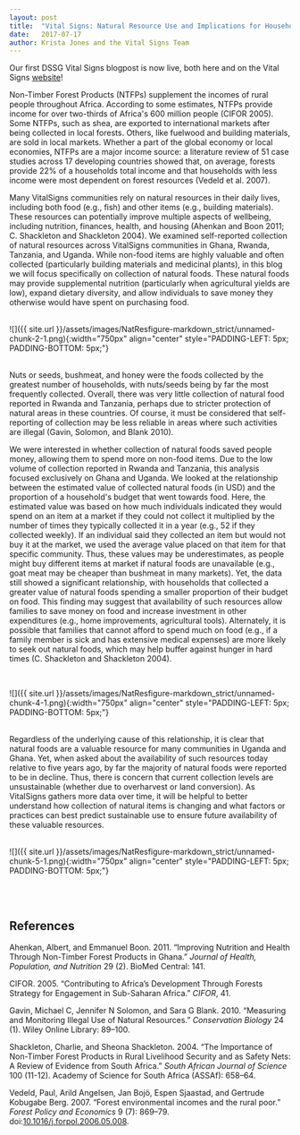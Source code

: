 ```yaml
---
layout: post
title:  "Vital Signs: Natural Resource Use and Implications for Household Spending in Ghana and Uganda"
date:   2017-07-17
author: Krista Jones and the Vital Signs Team
---
```

Our first DSSG Vital Signs blogpost is now live, both here and on the Vital Signs [website](http://vitalsigns.org/blog/natural-resource-use-and-implications-household-spending-ghana-and-uganda)! 
<br>

Non-Timber Forest Products (NTFPs) supplement the incomes of rural
people throughout Africa. According to some estimates, NTFPs provide
income for over two-thirds of Africa's 600 million people (CIFOR 2005).
Some NTFPs, such as shea, are exported to international markets after
being collected in local forests. Others, like fuelwood and building
materials, are sold in local markets. Whether a part of the global
economy or local economies, NTFPs are a major income source: a
literature review of 51 case studies across 17 developing countries
showed that, on average, forests provide 22% of a households total
income and that households with less income were most dependent on
forest resources (Vedeld et al. 2007).

Many VitalSigns communities rely on natural resources in their daily
lives, including both food (e.g., fish) and other items (e.g., building
materials). These resources can potentially improve multiple aspects of
wellbeing, including nutrition, finances, health, and housing (Ahenkan
and Boon 2011; C. Shackleton and Shackleton 2004). We examined
self-reported collection of natural resources across VitalSigns
communities in Ghana, Rwanda, Tanzania, and Uganda. While non-food items
are highly valuable and often collected (particularly building materials
and medicinal plants), in this blog we will focus specifically on
collection of natural foods. These natural foods may provide
supplemental nutrition (particularly when agricultural yields are low),
expand dietary diversity, and allow individuals to save money they
otherwise would have spent on purchasing food.

<br>
![]({{ site.url }}/assets/images/NatResfigure-markdown_strict/unnamed-chunk-2-1.png){:width="750px" align="center" style="PADDING-LEFT: 5px; PADDING-BOTTOM: 5px;"}
<br> <br>

Nuts or seeds, bushmeat, and honey were the foods collected by the
greatest number of households, with nuts/seeds being by far the most
frequently collected. Overall, there was very little collection of
natural food reported in Rwanda and Tanzania, perhaps due to stricter
protection of natural areas in these countries. Of course, it must be
considered that self-reporting of collection may be less reliable in
areas where such activities are illegal (Gavin, Solomon, and Blank
2010).

We were interested in whether collection of natural foods saved people
money, allowing them to spend more on non-food items. Due to the low
volume of collection reported in Rwanda and Tanzania, this analysis
focused exclusively on Ghana and Uganda. We looked at the relationship
between the estimated value of collected natural foods (in USD) and the
proportion of a household's budget that went towards food. Here, the
estimated value was based on how much individuals indicated they would
spend on an item at a market if they could not collect it multiplied by
the number of times they typically collected it in a year (e.g., 52 if
they collected weekly). If an individual said they collected an item but
would not buy it at the market, we used the average value placed on that
item for that specific community. Thus, these values may be
underestimates, as people might buy different items at market if natural
foods are unavailable (e.g., goat meat may be cheaper than bushmeat in
many markets). Yet, the data still showed a significant relationship,
with households that collected a greater value of natural foods spending
a smaller proportion of their budget on food. This finding may suggest
that availability of such resources allow families to save money on food
and increase investment in other expenditures (e.g., home improvements,
agricultural tools). Alternately, it is possible that families that
cannot afford to spend much on food (e.g., if a family member is sick
and has extensive medical expenses) are more likely to seek out natural
foods, which may help buffer against hunger in hard times (C. Shackleton
and Shackleton 2004).

<br>

![]({{ site.url }}/assets/images/NatResfigure-markdown_strict/unnamed-chunk-4-1.png){:width="750px" align="center" style="PADDING-LEFT: 5px; PADDING-BOTTOM: 5px;"}
<br> <br>

Regardless of the underlying cause of this relationship, it is clear
that natural foods are a valuable resource for many communities in
Uganda and Ghana. Yet, when asked about the availability of such
resources today relative to five years ago, by far the majority of
natural foods were reported to be in decline. Thus, there is concern
that current collection levels are unsustainable (whether due to
overharvest or land conversion). As VitalSigns gathers more data over
time, it will be helpful to better understand how collection of natural
items is changing and what factors or practices can best predict
sustainable use to ensure future availability of these valuable
resources. <br> <br>

![]({{ site.url }}/assets/images/NatResfigure-markdown_strict/unnamed-chunk-5-1.png){:width="750px" align="center" style="PADDING-LEFT: 5px; PADDING-BOTTOM: 5px;"}

<br> <br>

References
----------

Ahenkan, Albert, and Emmanuel Boon. 2011. “Improving Nutrition and
Health Through Non-Timber Forest Products in Ghana.” *Journal of Health,
Population, and Nutrition* 29 (2). BioMed Central: 141.

CIFOR. 2005. “Contributing to Africa’s Development Through Forests
Strategy for Engagement in Sub-Saharan Africa.” *CIFOR*, 41.

Gavin, Michael C, Jennifer N Solomon, and Sara G Blank. 2010. “Measuring
and Monitoring Illegal Use of Natural Resources.” *Conservation Biology*
24 (1). Wiley Online Library: 89–100.

Shackleton, Charlie, and Sheona Shackleton. 2004. “The Importance of
Non-Timber Forest Products in Rural Livelihood Security and as Safety
Nets: A Review of Evidence from South Africa.” *South African Journal of
Science* 100 (11-12). Academy of Science for South Africa (ASSAf):
658–64.

Vedeld, Paul, Arild Angelsen, Jan Bojö, Espen Sjaastad, and Gertrude
Kobugabe Berg. 2007. “Forest environmental incomes and the rural poor.”
*Forest Policy and Economics* 9 (7): 869–79.
doi:[10.1016/j.forpol.2006.05.008](https://doi.org/10.1016/j.forpol.2006.05.008).
